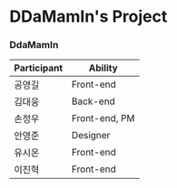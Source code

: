 # DDaMamIn's Project

### DdaMamIn

Participant | Ability
----------|-----------
공영길 | Front-end
김대웅 | Back-end
손정우 | Front-end, PM
안영준 | Designer
유시온 | Front-end
이진혁 | Front-end
